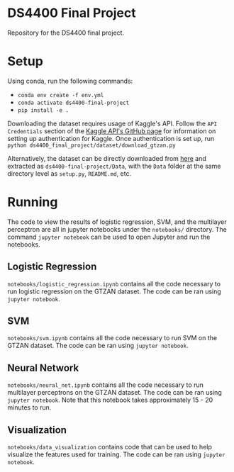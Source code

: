 # DS4400 Final Project
Repository for the DS4400 final project.

# Setup

Using conda, run the following commands:
* `conda env create -f env.yml`
* `conda activate ds4400-final-project`
* `pip install -e .`

Downloading the dataset requires usage of Kaggle's API. Follow the `API Credentials` section
of the [Kaggle API's GitHub page](https://github.com/Kaggle/kaggle-api) for information on
setting up authentication for Kaggle. Once authentication is set up, run `python ds4400_final_project/dataset/download_gtzan.py`

Alternatively, the dataset can be directly downloaded from [here](https://www.kaggle.com/andradaolteanu/gtzan-dataset-music-genre-classification)
and extracted as `ds4400-final-project/Data`, with the `Data` folder at the same directory level as `setup.py`, `README.md`, etc.

# Running

The code to view the results of logistic regression, SVM, and the multilayer perceptron are all in jupyter notebooks under the `notebooks/` directory. The command
`jupyter notebook` can be used to open Jupyter and run the notebooks.

## Logistic Regression

`notebooks/logistic_regression.ipynb` contains all the code necessary to run logistic regression on the GTZAN dataset. The code can be ran
using `jupyter notebook`.

## SVM

`notebooks/svm.ipynb` contains all the code necessary to run SVM on the GTZAN dataset. The code can be ran
using `jupyter notebook`.

## Neural Network

`notebooks/neural_net.ipynb` contains all the code necessary to run multilayer perceptrons on the GTZAN dataset. The code can be ran
using `jupyter notebook`. Note that this notebook takes approximately 15 - 20 minutes to run.

## Visualization

`notebooks/data_visualization` contains code that can be used to help visualize the features used for training. The code can be ran
using `jupyter notebook`.

